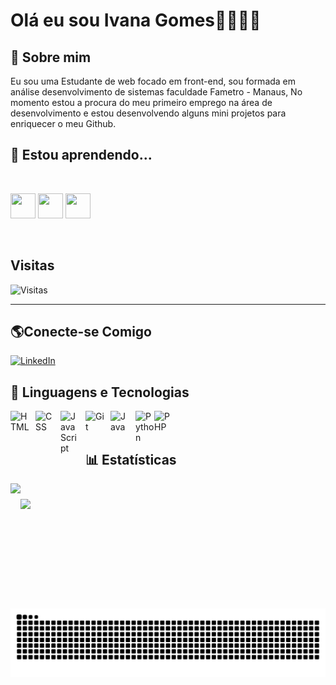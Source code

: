 # Olá eu sou Ivana Gomes👩🏻‍💻👋

## 🚀 Sobre mim
Eu sou uma Estudante de web focado em front-end, sou formada em análise desenvolvimento de sistemas faculdade Fametro - Manaus, No momento estou a procura do meu primeiro emprego na área de desenvolvimento e estou desenvolvendo alguns mini projetos para enriquecer o meu Github.

## 🧠 Estou aprendendo... 
<br>
<p align="left">
  <img src="https://cdn.jsdelivr.net/gh/devicons/devicon/icons/html5/html5-original.svg" width="40" height="40" />
  <img src="https://cdn.jsdelivr.net/gh/devicons/devicon/icons/css3/css3-original.svg" width="40" height="40" />
  <img src="https://cdn.jsdelivr.net/gh/devicons/devicon/icons/javascript/javascript-original.svg" width="40" height="40" />
</p>

<br>        

## Visitas 
![Visitas](https://visitor-badge.laobi.icu/badge?page_id=Ivana-Gomes.Ivana-Gomes)

---

## 🌎Conecte-se Comigo 

[![LinkedIn](https://img.shields.io/badge/LinkedIn-0077B5?style=for-the-badge&logo=linkedin&logoColor=white)](https://www.linkedin.com/in/ivana-santos-gomes/)


## 🤖 Linguagens e Tecnologias

<img 
    align="left" 
    alt="HTML"
    title="HTML" 
    width="30px" 
    style="padding-right: 10px;" 
    src="https://cdn.jsdelivr.net/gh/devicons/devicon@latest/icons/html5/html5-original.svg" 
/>
<img 
    align="left" 
    alt="CSS" 
    title="CSS"
    width="30px" 
    style="padding-right: 10px;" 
    src="https://cdn.jsdelivr.net/gh/devicons/devicon@latest/icons/css3/css3-original.svg" 
/>
<img 
    align="left" 
    alt="JavaScript" 
    title="JavaScript"
    width="30px" 
    style="padding-right: 10px;" 
    src="https://cdn.jsdelivr.net/gh/devicons/devicon@latest/icons/javascript/javascript-original.svg" 
/>

<img 
    align="left" 
    alt="Git" 
    title="Git"
    width="30px" 
    style="padding-right: 10px;" 
    src="https://cdn.jsdelivr.net/gh/devicons/devicon@latest/icons/git/git-original.svg" 
/>

<img
    align="left"
    alt="Java"
    title="Java"
    width="30px"
    style="padding-right: 10px"
    src="https://cdn.jsdelivr.net/gh/devicons/devicon@latest/icons/java/java-original.svg" 
/>
<img
align = "left"
alt ="Python"
title = "Python"
width = "30px"
style ="pedding-right: 10px"
src="https://cdn.jsdelivr.net/gh/devicons/devicon@latest/icons/python/python-original.svg" 
/>

<img
align = "left"
alt = "PHP"
title = "PHP"
width = "30px"
style =" pedding-right: 10px"   
src="https://cdn.jsdelivr.net/gh/devicons/devicon@latest/icons/php/php-original.svg" 
/>

</br>
</br>

## 📊 Estatísticas

<div style="display: flex; align-items: center;">
  <img height="200em" src="https://github-readme-stats.vercel.app/api?username=Ivana-Gomes&show_icons=true&theme=dracula"/>
  <img height="150em" src="https://github-readme-stats.vercel.app/api/top-langs/?username=Ivana-Gomes&layout=compact&theme=dracula"/>
</div>


<picture align="center">
  <source media="(prefers-color-scheme: dark)" srcset="https://raw.githubusercontent.com/Ivana-Gomes/Ivana-Gomes/output/github-contribution-grid-snake-dark.svg">
  <source media="(prefers-color-scheme: light)" srcset="https://raw.githubusercontent.com/Ivana-Gomes/Ivana-Gomes/output/github-contribution-grid-snake-dark.svg">
  <img align="center" alt="github contribution grid snake animation" src="https://raw.githubusercontent.com/Ivana-Gomes/Ivana-Gomes/output/github-contribution-grid-snake.svg">
</picture>


